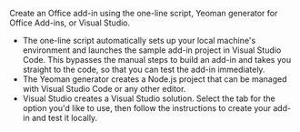 Create an Office add-in using the one-line script, Yeoman generator for Office Add-ins, or Visual Studio.
- The one-line script automatically sets up your local machine's environment and launches the sample add-in project in Visual Studio Code. This bypasses the manual steps to build an add-in and takes you straight to the code, so that you can test the add-in immediately.
- The Yeoman generator creates a Node.js project that can be managed with Visual Studio Code or any other editor.
- Visual Studio creates a Visual Studio solution.
Select the tab for the option you'd like to use, then follow the instructions to create your add-in and test it locally. 